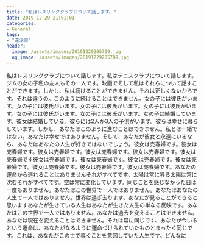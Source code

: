 ```yaml
---
title: "私はレスリングクラブについて話します。"
date: 2019-12-29 21:01:01
categories:
- General
tags:
- "遠泳部"
header:
  image: /assets/images/20191229205709.jpg
  og_image: /assets/images/20191229205709.jpg
---
```


私はレスリングクラブについて話します。私はテニスクラブについて話します。ジムの女の子私の友人もその一人です。映画でそして私はそれらについて話すことができます。しかし、私は続けることができません。それは正しくないからです。それは違うの。このように続けることはできません。女の子には彼氏がいます。女の子には彼氏がいます。女の子には彼氏がいます。女の子には彼氏がいます。女の子には彼氏がいます。女の子には彼氏がいます。女の子は結婚しています。彼女は結婚している。彼らには2人か3人の子供がいます。彼らは幸せに暮らしています。しかし、あなたはこのように進むことはできません。私とは一緒ではない。あなたは幸せではありません。そして、あなたが彼女と永遠にいるなら、あなたはあなたの人生が好きではないでしょう。彼女は売春婦です。彼女は売春婦です。彼女は売春婦です。彼女は売春婦です。彼女は売春婦です。彼女は売春婦です彼女は売春婦です。彼女は売春婦です。彼女は売春婦です。彼女は売春婦です。彼女は売春婦です。彼女は売春婦です。彼女は売春婦です。あなたの運命から逃れることはありませんそれがすべてです。太陽は常に昇る太陽は常に沈むそれがすべてです。空は常に変化しています。同じことを感じなかった日は一度もありません。あなたはこの世界で一人ではありません。あなたはあなたの人生で一人ではありません。世界は過ぎ去ります、あなたが見ることができると思いますあなたが生きている人生はあなたが生きた人生の単なる反映です。あなたはこの世界で一人ではありません。あなたは過去を変えることはできません。あなたは現在を変えることはできません。それは常に同じです、あなたが今いるという運命は、あなたがなるように運命づけられていたものとまったく同じです。これは、あなたがこの世で導くことを意図していた人生です。どんなに
